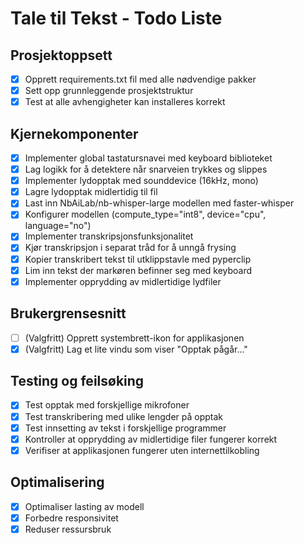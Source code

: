 # Tale til Tekst - Todo Liste

## Prosjektoppsett
- [x] Opprett requirements.txt fil med alle nødvendige pakker
- [x] Sett opp grunnleggende prosjektstruktur
- [x] Test at alle avhengigheter kan installeres korrekt

## Kjernekomponenter
- [x] Implementer global tastatursnavei med keyboard biblioteket
- [x] Lag logikk for å detektere når snarveien trykkes og slippes
- [x] Implementer lydopptak med sounddevice (16kHz, mono)
- [x] Lagre lydopptak midlertidig til fil
- [x] Last inn NbAiLab/nb-whisper-large modellen med faster-whisper
- [x] Konfigurer modellen (compute_type="int8", device="cpu", language="no")
- [x] Implementer transkripsjonsfunksjonalitet
- [x] Kjør transkripsjon i separat tråd for å unngå frysing
- [x] Kopier transkribert tekst til utklippstavle med pyperclip
- [x] Lim inn tekst der markøren befinner seg med keyboard
- [x] Implementer opprydding av midlertidige lydfiler

## Brukergrensesnitt
- [ ] (Valgfritt) Opprett systembrett-ikon for applikasjonen
- [x] (Valgfritt) Lag et lite vindu som viser "Opptak pågår..."

## Testing og feilsøking
- [x] Test opptak med forskjellige mikrofoner
- [x] Test transkribering med ulike lengder på opptak
- [x] Test innsetting av tekst i forskjellige programmer
- [x] Kontroller at opprydding av midlertidige filer fungerer korrekt
- [x] Verifiser at applikasjonen fungerer uten internettilkobling

## Optimalisering
- [x] Optimaliser lasting av modell
- [x] Forbedre responsivitet
- [x] Reduser ressursbruk 